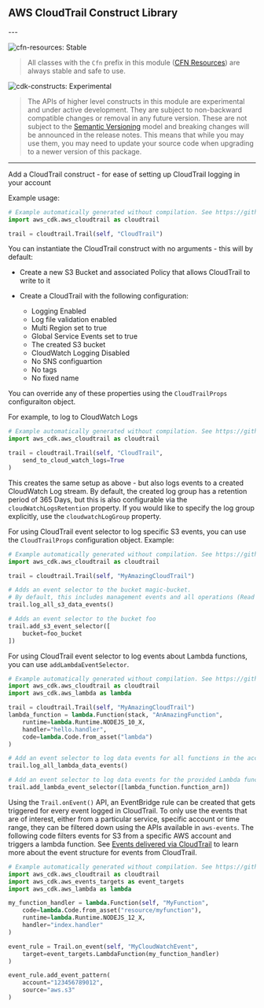 ## AWS CloudTrail Construct Library

<!--BEGIN STABILITY BANNER-->---


![cfn-resources: Stable](https://img.shields.io/badge/cfn--resources-stable-success.svg?style=for-the-badge)

> All classes with the `Cfn` prefix in this module ([CFN Resources](https://docs.aws.amazon.com/cdk/latest/guide/constructs.html#constructs_lib)) are always stable and safe to use.

![cdk-constructs: Experimental](https://img.shields.io/badge/cdk--constructs-experimental-important.svg?style=for-the-badge)

> The APIs of higher level constructs in this module are experimental and under active development. They are subject to non-backward compatible changes or removal in any future version. These are not subject to the [Semantic Versioning](https://semver.org/) model and breaking changes will be announced in the release notes. This means that while you may use them, you may need to update your source code when upgrading to a newer version of this package.

---
<!--END STABILITY BANNER-->

Add a CloudTrail construct - for ease of setting up CloudTrail logging in your account

Example usage:

```python
# Example automatically generated without compilation. See https://github.com/aws/jsii/issues/826
import aws_cdk.aws_cloudtrail as cloudtrail

trail = cloudtrail.Trail(self, "CloudTrail")
```

You can instantiate the CloudTrail construct with no arguments - this will by default:

* Create a new S3 Bucket and associated Policy that allows CloudTrail to write to it
* Create a CloudTrail with the following configuration:

  * Logging Enabled
  * Log file validation enabled
  * Multi Region set to true
  * Global Service Events set to true
  * The created S3 bucket
  * CloudWatch Logging Disabled
  * No SNS configuartion
  * No tags
  * No fixed name

You can override any of these properties using the `CloudTrailProps` configuraiton object.

For example, to log to CloudWatch Logs

```python
# Example automatically generated without compilation. See https://github.com/aws/jsii/issues/826
import aws_cdk.aws_cloudtrail as cloudtrail

trail = cloudtrail.Trail(self, "CloudTrail",
    send_to_cloud_watch_logs=True
)
```

This creates the same setup as above - but also logs events to a created CloudWatch Log stream.
By default, the created log group has a retention period of 365 Days, but this is also configurable
via the `cloudWatchLogsRetention` property. If you would like to specify the log group explicitly,
use the `cloudwatchLogGroup` property.

For using CloudTrail event selector to log specific S3 events,
you can use the `CloudTrailProps` configuration object.
Example:

```python
# Example automatically generated without compilation. See https://github.com/aws/jsii/issues/826
import aws_cdk.aws_cloudtrail as cloudtrail

trail = cloudtrail.Trail(self, "MyAmazingCloudTrail")

# Adds an event selector to the bucket magic-bucket.
# By default, this includes management events and all operations (Read + Write)
trail.log_all_s3_data_events()

# Adds an event selector to the bucket foo
trail.add_s3_event_selector([
    bucket=foo_bucket
])
```

For using CloudTrail event selector to log events about Lambda
functions, you can use `addLambdaEventSelector`.

```python
# Example automatically generated without compilation. See https://github.com/aws/jsii/issues/826
import aws_cdk.aws_cloudtrail as cloudtrail
import aws_cdk.aws_lambda as lambda

trail = cloudtrail.Trail(self, "MyAmazingCloudTrail")
lambda_function = lambda.Function(stack, "AnAmazingFunction",
    runtime=lambda.Runtime.NODEJS_10_X,
    handler="hello.handler",
    code=lambda.Code.from_asset("lambda")
)

# Add an event selector to log data events for all functions in the account.
trail.log_all_lambda_data_events()

# Add an event selector to log data events for the provided Lambda functions.
trail.add_lambda_event_selector([lambda_function.function_arn])
```

Using the `Trail.onEvent()` API, an EventBridge rule can be created that gets triggered for
every event logged in CloudTrail.
To only use the events that are of interest, either from a particular service, specific account or
time range, they can be filtered down using the APIs available in `aws-events`. The following code
filters events for S3 from a specific AWS account and triggers a lambda function. See [Events delivered via
CloudTrail](https://docs.aws.amazon.com/AmazonCloudWatch/latest/events/EventTypes.html#events-for-services-not-listed)
to learn more about the event structure for events from CloudTrail.

```python
# Example automatically generated without compilation. See https://github.com/aws/jsii/issues/826
import aws_cdk.aws_cloudtrail as cloudtrail
import aws_cdk.aws_events_targets as event_targets
import aws_cdk.aws_lambda as lambda

my_function_handler = lambda.Function(self, "MyFunction",
    code=lambda.Code.from_asset("resource/myfunction"),
    runtime=lambda.Runtime.NODEJS_12_X,
    handler="index.handler"
)

event_rule = Trail.on_event(self, "MyCloudWatchEvent",
    target=event_targets.LambdaFunction(my_function_handler)
)

event_rule.add_event_pattern(
    account="123456789012",
    source="aws.s3"
)
```
